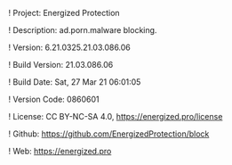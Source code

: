 ! Project: Energized Protection

! Description: ad.porn.malware blocking.

! Version: 6.21.0325.21.03.086.06

! Build Version: 21.03.086.06

! Build Date: Sat, 27 Mar 21 06:01:05

! Version Code: 0860601

! License: CC BY-NC-SA 4.0, https://energized.pro/license

! Github: https://github.com/EnergizedProtection/block

! Web: https://energized.pro
